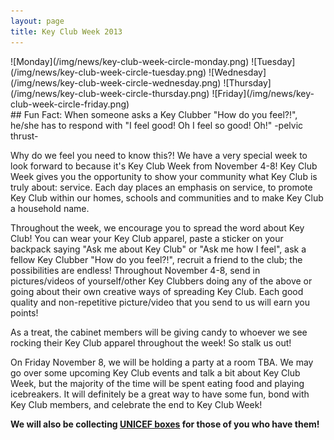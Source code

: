 ```yaml
---
layout: page
title: Key Club Week 2013
---
```

<style>
h2 {color: #C41230; padding-bottom: 15px;}
.text-center img {padding: 3px 5px;}
</style>
<!-- css -->
<div class="row" markdown="1">
    <div class="span2 text-center">
![Monday](/img/news/key-club-week-circle-monday.png)
![Tuesday](/img/news/key-club-week-circle-tuesday.png)
![Wednesday](/img/news/key-club-week-circle-wednesday.png)
![Thursday](/img/news/key-club-week-circle-thursday.png)
![Friday](/img/news/key-club-week-circle-friday.png)
    </div>
    <div class="span10">
## Fun Fact: When someone asks a Key Clubber "How do you feel?!", he/she has to respond with "I feel good! Oh I feel so good! Oh!" -pelvic thrust-

Why do we feel you need to know this?! We have a very special week to look forward to because it's Key Club Week from November 4-8! Key Club Week gives you the opportunity to show your community what Key Club is truly about: service. Each day places an emphasis on service, to promote Key Club within our homes, schools and communities and to make Key Club a household name.

Throughout the week, we encourage you to spread the word about Key Club! You can wear your Key Club apparel, paste a sticker on your backpack saying "Ask me about Key Club" or "Ask me how I feel", ask a fellow Key Clubber "How do you feel?!", recruit a friend to the club; the possibilities are endless! Throughout November 4-8, send in pictures/videos of yourself/other Key Clubbers doing any of the above or going about their own creative ways of spreading Key Club. Each good quality and non-repetitive picture/video that you send to us will earn you points!

As a treat, the cabinet members will be giving candy to whoever we see rocking their Key Club apparel throughout the week! So stalk us out!

On Friday November 8, we will be holding a party at a room TBA. We may go over some upcoming Key Club events and talk a bit about Key Club Week, but the majority of the time will be spent eating food and playing icebreakers. It will definitely be a great way to have some fun, bond with Key Club members, and celebrate the end to Key Club Week!

**We will also be collecting [UNICEF boxes](/news/trick-or-treat-unicef) for those of you who have them!**
    </div>
</div>

